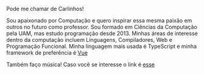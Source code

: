 Pode me chamar de Carlinhos!

Sou apaixonado por Computação e quero inspirar essa mesma paixão em outros no futuro como professor. Sou
formado em Ciências da Computação pela UAM, mas estudo programação desde 2013.
Minhas áreas de interesse dentro da computação incluem Linguagens, Compiladores, Web e Programação Funcional. Minha linguagem mais usada é TypeScript e minha framework de preferência é [Vue](https://vuejs.org/)

Também faço música! Caso você se interesse o link é [esse](https://linktr.ee/dyn.mic)
